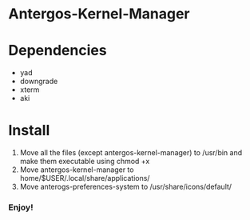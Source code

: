 # Antergos-Kernel-Manager

# Dependencies

* yad
* downgrade
* xterm
* aki

# Install

1. Move all the files (except antergos-kernel-manager) to /usr/bin and make them executable using chmod +x
2. Move antergos-kernel-manager to home/$USER/.local/share/applications/
3. Move anterogs-preferences-system to /usr/share/icons/default/

### Enjoy!
